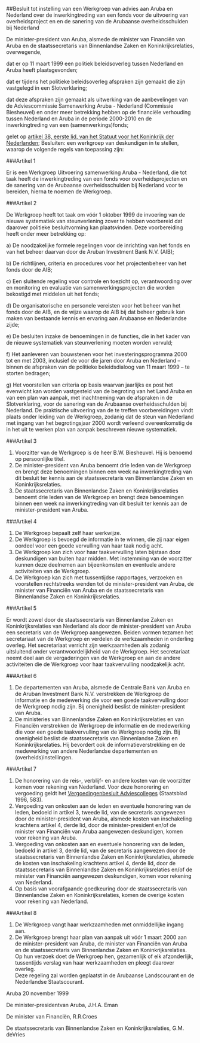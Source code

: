 <meta http-equiv='Content-Type' content='text/html; charset=utf-8' />

##Besluit tot instelling van een Werkgroep van advies aan Aruba en Nederland over de inwerkingtreding van een fonds voor de uitvoering van overheidsproject en en de sanering van de Arubaanse overheidsschulden bij Nederland

De minister-president van Aruba, alsmede de minister van Financiën van Aruba en de staatssecretaris van Binnenlandse Zaken en Koninkrijksrelaties,  
overwegende,

dat er op 11 maart 1999 een politiek beleidsoverleg tussen Nederland en Aruba heeft plaatsgevonden;

dat er tijdens het politieke beleidsoverleg afspraken zijn gemaakt die zijn vastgelegd in een Slotverklaring;

dat deze afspraken zijn gemaakt als uitwerking van de aanbevelingen van de Adviescommissie Samenwerking Aruba - Nederland (Commissie Biesheuvel) en onder meer betrekking hebben op de financiële verhouding tussen Nederland en Aruba in de periode 2000-2010 en de inwerkingtreding van een (samenwerkings)fonds;

gelet op [artikel 38, eerste lid, van het Statuut voor het Koninkrijk der Nederlanden](../../../../../../../rijkswet/statuut/voor/het/koninkrijk/der/nederlanden/BWBR0002154/README.md);
Besluiten: een werkgroep van deskundigen in te stellen, waarop de volgende regels van toepassing zijn:     

###Artikel  1  

Er is een Werkgroep Uitvoering samenwerking Aruba - Nederland, die tot taak heeft de inwerkingtreding van een fonds voor overheidsprojecten en de sanering van de Arubaanse overheidsschulden bij Nederland voor te bereiden, hierna te noemen de Werkgroep.  

###Artikel  2  

De Werkgroep heeft tot taak om vóór 1 oktober 1999 de invoering van de nieuwe systematiek van steunverlening zover te hebben voorbereid dat daarover politieke besluitvorming kan plaatsvinden. Deze voorbereiding heeft onder meer betrekking op: 

a)  De noodzakelijke formele regelingen voor de inrichting van het fonds en van het beheer daarvan door de Aruban Investment Bank N.V. (AIB); 

b)  De richtlijnen, criteria en procedures voor het projectenbeheer van het fonds door de AIB; 

c)  Een sluitende regeling voor controle en toezicht op, verantwoording over en monitoring en evaluatie van samenwerkingsprojecten die worden bekostigd met middelen uit het fonds; 

d)  De organisatorische en personele vereisten voor het beheer van het fonds door de AIB, en de wijze waarop de AIB bij dat beheer gebruik kan maken van bestaande kennis en ervaring aan Arubaanse en Nederlandse zijde; 

e)  De besluiten inzake de benoemingen in de functies, die in het kader van de nieuwe systematiek van steunverlening moeten worden vervuld; 

f)  Het aanleveren van bouwstenen voor het investeringsprogramma 2000 tot en met 2003, inclusief de voor die jaren door Aruba en Nederland – binnen de afspraken van de politieke beleidsdialoog van 11 maart 1999 – te storten bedragen; 

g)  Het voorstellen van criteria op basis waarvan jaarlijks ex post het evenwicht kan worden vastgesteld van de begroting van het Land Aruba en van een plan van aanpak, met inachtneming van de afspraken in de Slotverklaring, voor de sanering van de Arubaanse overheidsschulden bij Nederland.  De praktische uitvoering van de te treffen voorbereidingen vindt plaats onder leiding van de Werkgroep, zodanig dat de steun van Nederland met ingang van het begrotingsjaar 2000 wordt verleend overeenkomstig de in het uit te werken plan van aanpak beschreven nieuwe systematiek.  

###Artikel  3  

1.  Voorzitter van de Werkgroep is de heer B.W. Biesheuvel. Hij is benoemd op persoonlijke titel.   
2.  De minister-president van Aruba benoemt drie leden van de Werkgroep en brengt deze benoemingen binnen een week na inwerkingtreding van dit besluit ter kennis aan de staatssecretaris van Binnenlandse Zaken en Koninkrijksrelaties.   
3.  De staatssecretaris van Binnenlandse Zaken en Koninkrijksrelaties benoemt drie leden van de Werkgroep en brengt deze benoemingen binnen een week na inwerkingtreding van dit besluit ter kennis aan de minister-president van Aruba.   

###Artikel  4  

1.  De Werkgroep bepaalt zelf haar werkwijze.   
2.  De Werkgroep is bevoegd de informatie in te winnen, die zij naar eigen oordeel voor een goede vervulling van haar taak nodig acht.   
3.  De Werkgroep kan zich voor haar taakvervulling laten bijstaan door deskundigen van buiten haar midden. Met instemming van de voorzitter kunnen deze deelnemen aan bijeenkomsten en eventuele andere activiteiten van de Werkgroep.   
4.  De Werkgroep kan zich met tussentijdse rapportages, verzoeken en voorstellen rechtstreeks wenden tot de minister-president van Aruba, de minister van Financiën van Aruba en de staatssecretaris van Binnenlandse Zaken en Koninkrijksrelaties.   

###Artikel  5  

Er wordt zowel door de staatssecretaris van Binnenlandse Zaken en Koninkrijksrelaties van Nederland als door de minister-president van Aruba een secretaris van de Werkgroep aangewezen. Beiden vormen tezamen het secretariaat van de Werkgroep en verdelen de werkzaamheden in onderling overleg. Het secretariaat verricht zijn werkzaamheden als zodanig uitsluitend onder verantwoordelijkheid van de Werkgroep. Het secretariaat neemt deel aan de vergaderingen van de Werkgroep en aan de andere activiteiten die de Werkgroep voor haar taakvervulling noodzakelijk acht.  

###Artikel  6  

1.  De departementen van Aruba, alsmede de Centrale Bank van Aruba en de Aruban Investment Bank N.V. verstrekken de Werkgroep de informatie en de medewerking die voor een goede taakvervulling door de Werkgroep nodig zijn. Bij onenigheid beslist de minister-president van Aruba.   
2.  De ministeries van Binnenlandse Zaken en Koninkrijksrelaties en van Financiën verstrekken de Werkgroep de informatie en de medewerking die voor een goede taakvervulling van de Werkgroep nodig zijn. Bij onenigheid beslist de staatssecretaris van Binnenlandse Zaken en Koninkrijksrelaties. Hij bevordert ook de informatieverstrekking en de medewerking van andere Nederlandse departementen en (overheids)instellingen.   

###Artikel  7  

1.  De honorering van de reis-, verblijf- en andere kosten van de voorzitter komen voor rekening van Nederland. Voor deze honorering en vergoeding geldt het [Vergoedingenbesluit Adviescolleges](../../../../../../../AMvB/vergoedingenbesluit/adviescolleges/BWBR0008353/README.md) (Staatsblad 1996, 583).   
2.  Vergoeding van onkosten aan de leden en eventuele honorering van de leden, bedoeld in artikel 3, tweede lid, van de secretaris aangewezen door de minister-president van Aruba, alsmede kosten van inschakeling krachtens artikel 4, derde lid, door de minister-president en/of de minister van Financiën van Aruba aangewezen deskundigen, komen voor rekening van Aruba.   
3.  Vergoeding van onkosten aan en eventuele honorering van de leden, bedoeld in artikel 3, derde lid, van de secretaris aangewezen door de staatssecretaris van Binnenlandse Zaken en Koninkrijksrelaties, alsmede de kosten van inschakeling krachtens artikel 4, derde lid, door de staatssecretaris van Binnenlandse Zaken en Koninkrijksrelaties en/of de minister van Financiën aangewezen deskundigen, komen voor rekening van Nederland.   
4.  Op basis van voorafgaande goedkeuring door de staatssecretaris van Binnenlandse Zaken en Koninkrijksrelaties, komen de overige kosten voor rekening van Nederland.   

###Artikel  8  

1.  De Werkgroep vangt haar werkzaamheden met onmiddellijke ingang aan.   
2.  De Werkgroep brengt haar plan van aanpak uit vóór 1 maart 2000 aan de minister-president van Aruba, de minister van Financiën van Aruba en de staatssecretaris van Binnenlandse Zaken en Koninkrijksrelaties. Op hun verzoek doet de Werkgroep hen, gezamenlijk of elk afzonderlijk, tussentijds verslag van haar werkzaamheden en pleegt daarover overleg.  
Deze regeling zal worden geplaatst in de Arubaanse Landscourant en de Nederlandse Staatscourant.   

Aruba 
20 november 1999    

De 
minister-presidentvan Aruba, 
J.H.A. Eman  

De 
minister van Financiën, 
R.R.Croes 

De 
staatssecretaris van Binnenlandse Zaken en Koninkrijksrelaties, 
G.M. deVries     
